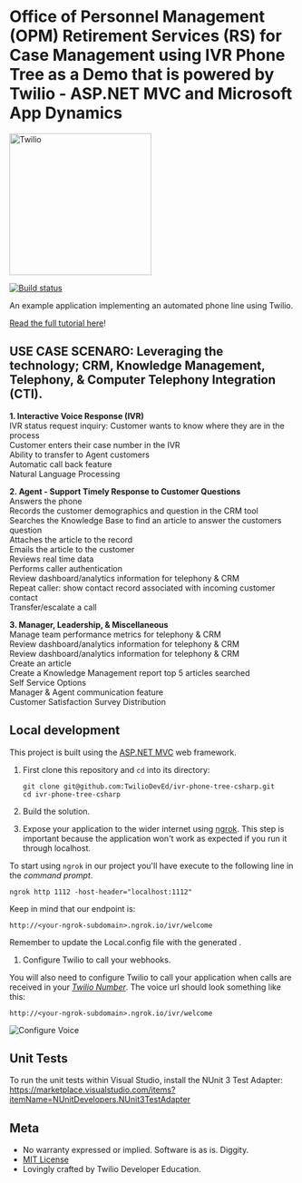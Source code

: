 # Office of Personnel Management (OPM) Retirement Services (RS) for Case Management using IVR Phone Tree as a Demo that is powered by Twilio - ASP.NET MVC and Microsoft App Dynamics

<a href="https://www.twilio.com">
  <img src="https://static0.twilio.com/marketing/bundles/marketing/img/logos/wordmark-red.svg" alt="Twilio" width="250" />
</a>

[![Build status](https://ci.appveyor.com/api/projects/status/ktdh5pqmkc39ljng?svg=true)](https://ci.appveyor.com/project/TwilioDevEd/ivr-phone-tree-csharp)

An example application implementing an automated phone line using Twilio.

[Read the full tutorial here](https://www.twilio.com/docs/tutorials/walkthrough/ivr-phone-tree/csharp/mvc)!

## USE CASE SCENARO: Leveraging the technology; CRM, Knowledge Management, Telephony, & Computer Telephony Integration (CTI).
<b>1. Interactive Voice Response (IVR)</b><br>
IVR status request inquiry: Customer wants to know where they are in the process <br>
Customer enters their case number in the IVR<br>
Ability to transfer to Agent customers<br>
Automatic call back feature <br>
Natural Language Processing<br>

<b>2. Agent - Support Timely Response to Customer Questions</b><br>
Answers the phone<br>
Records the customer demographics and question in the CRM tool <br>
Searches the Knowledge Base to find an article to answer the customers question<br>
Attaches the article to the record<br>
Emails the article to the customer<br>
Reviews real time data <br>
Performs caller authentication<br>
Review dashboard/analytics information for telephony & CRM<br>
Repeat caller: show contact record associated with incoming customer contact<br>
Transfer/escalate a call<br>

<b>3. Manager, Leadership, & Miscellaneous</b><br>
Manage team performance metrics for telephony & CRM<br>
Review dashboard/analytics information for telephony & CRM <br>
Review dashboard/analytics information for telephony & CRM <br>
Create an article <br>
Create a Knowledge Management report top 5 articles searched <br>
Self Service Options <br>
Manager & Agent communication feature <br>
Customer Satisfaction Survey Distribution <br>

## Local development

This project is built using the [ASP.NET MVC](http://www.asp.net/mvc) web framework.

1. First clone this repository and `cd` into its directory:
   ```
   git clone git@github.com:TwilioDevEd/ivr-phone-tree-csharp.git
   cd ivr-phone-tree-csharp
   ```

1. Build the solution.

1. Expose your application to the wider internet using [ngrok](http://ngrok.com). This step
  is important because the application won't work as expected if you run it through
  localhost.

  To start using `ngrok` in our project you'll have execute to the following line in the _command prompt_.

  ```shell
  ngrok http 1112 -host-header="localhost:1112"
  ```

  Keep in mind that our endpoint is:

  ```
  http://<your-ngrok-subdomain>.ngrok.io/ivr/welcome
  ```

  Remember to update the Local.config file with the generated <your-ngrok-subdomain>.

1. Configure Twilio to call your webhooks.

  You will also need to configure Twilio to call your application when calls are
  received in your [*Twilio Number*](https://www.twilio.com/user/account/messaging/phone-numbers).
  The voice url should look something like this:

  ```
  http://<your-ngrok-subdomain>.ngrok.io/ivr/welcome
  ```

  ![Configure Voice](http://howtodocs.s3.amazonaws.com/twilio-number-config-all-med.gif)

## Unit Tests

To run the unit tests within Visual Studio, install the NUnit 3 Test Adapter:
https://marketplace.visualstudio.com/items?itemName=NUnitDevelopers.NUnit3TestAdapter

## Meta

* No warranty expressed or implied. Software is as is. Diggity.
* [MIT License](http://www.opensource.org/licenses/mit-license.html)
* Lovingly crafted by Twilio Developer Education.
